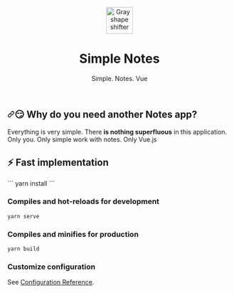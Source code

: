<p align="center"><a href="https://github.com/nastyox/Rando.js#nastyox"><img src="https://camo.githubusercontent.com/bd40e292d43464dc2d4cacd936d43f30fc8a1a5676c50b21e2e9d13bf203bdb1/687474703a2f2f72616e646f6a732e636f6d2f696d616765732f736861706553686966746572477261792e676966" alt="Gray shape shifter" height="60" data-canonical-src="http://randojs.com/images/shapeShifterGray.gif" style="max-width:100%;"></a></p>
<h1 align="center">Simple Notes</h1>
<p align="center">Simple. Notes. Vue</p>
<br>
<h2><a><svg class="octicon octicon-link" viewBox="0 0 16 16" version="1.1" width="16" height="16" aria-hidden="true"><path fill-rule="evenodd" d="M7.775 3.275a.75.75 0 001.06 1.06l1.25-1.25a2 2 0 112.83 2.83l-2.5 2.5a2 2 0 01-2.83 0 .75.75 0 00-1.06 1.06 3.5 3.5 0 004.95 0l2.5-2.5a3.5 3.5 0 00-4.95-4.95l-1.25 1.25zm-4.69 9.64a2 2 0 010-2.83l2.5-2.5a2 2 0 012.83 0 .75.75 0 001.06-1.06 3.5 3.5 0 00-4.95 0l-2.5 2.5a3.5 3.5 0 004.95 4.95l1.25-1.25a.75.75 0 00-1.06-1.06l-1.25 1.25a2 2 0 01-2.83 0z"></path></svg></a><g-emoji class="g-emoji" alias="hear_no_evil" fallback-src="https://github.githubassets.com/images/icons/emoji/unicode/1f649.png">😏</g-emoji>  Why do you need another Notes app?</h2>
<p>Everything is very simple. There <strong>is nothing superfluous</strong> in this application. Only you. Only simple work with notes. Only Vue.js</p>

<h2>⚡ Fast implementation</h2>
```
yarn install
```

### Compiles and hot-reloads for development
```
yarn serve
```

### Compiles and minifies for production
```
yarn build
```

### Customize configuration
See [Configuration Reference](https://cli.vuejs.org/config/).
